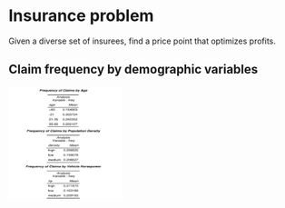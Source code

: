 ﻿# Insurance problem

Given a diverse set of insurees, find a price point that optimizes profits.

## Claim frequency by demographic variables

<img src="https://github.com/davidbrackbill/Premium-Pricing-Strategy/blob/main/Project%20Database/rm_images/claim_frequency.jpg?raw=true" width="200" height="200" />
